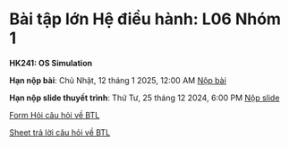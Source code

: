 # Bài tập lớn Hệ điều hành: L06 Nhóm 1

**HK241: OS Simulation**

**Hạn nộp bài**: Chủ Nhật, 12 tháng 1 2025, 12:00 AM [Nộp bài](https://lms.hcmut.edu.vn/mod/assign/view.php?id=452059)

**Hạn nộp slide thuyết trình**: Thứ Tư, 25 tháng 12 2024, 6:00 PM  [Nộp slide](https://lms.hcmut.edu.vn/mod/assign/view.php?id=452067)

[Form Hỏi câu hỏi về BTL](https://docs.google.com/forms/d/e/1FAIpQLSf7-MHl84ohImqb1Akzb8C0GO5VlQxFMCV_IBNxgPgZPa3j-w/viewform)

[Sheet trả lời câu hỏi về BTL](https://docs.google.com/spreadsheets/d/1e1GV4gecZEIcA3LYIfJBZ0k38sjQxUrTfZONe9T0NFU/edit?usp=sharing)